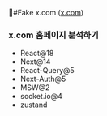 #Fake x.com
([x.com](https://twitter.com/))

### x.com 홈페이지 분석하기

- React@18
- Next@14
- React-Query@5
- Next-Auth@5
- MSW@2
- socket.io@4
- zustand
